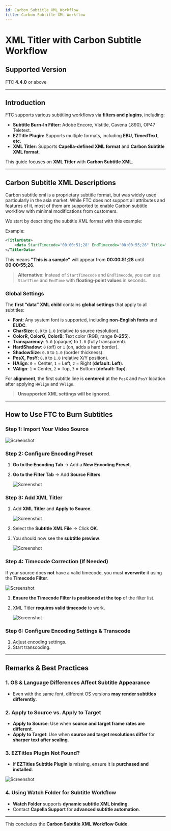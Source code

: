 ```yaml
---
id: Carbon_Subtitle_XML_Workflow
title: Carbon Subtitle XML Workflow
---
```


# XML Titler with Carbon Subtitle Workflow

## Supported Version

FTC **4.4.0** or above

---

## Introduction

FTC supports various subtitling workflows via **filters and plugins**, including:

- **Subtitle Burn-In Filter:** Adobe Encore, Vistitle, Cavena (.890), OP47 Teletext.
- **EZTitle Plugin:** Supports multiple formats, including **EBU, TimedText, etc.**
- **XML Titler:** Supports **Capella-defined XML format** and **Carbon Subtitle XML format**.

This guide focuses on **XML Titler** with **Carbon Subtitle XML**.

---

## Carbon Subtitle XML Descriptions

Carbon subtitle xml is a proprietary subtitle format, but was widely used particularly in the asia market. While FTC does not support all attributes and features of it, most of them are supported to enable Carbon subtitle workflow with minimal modifications from customers.

We start by describing the subtitle XML format with this example:

Example:

```xml
<TitlerData>
    <data StartTimecode="00:00:51;28" EndTimecode="00:00:55;26" Title="This is a sample" />
</TitlerData>
```

This means **"This is a sample"** will appear from **00:00:51;28** until **00:00:55;26**.

> **Alternative:** Instead of `StartTimecode` and `EndTimecode`, you can use `StartTime` and `EndTime` with **floating-point values** in seconds.

### Global Settings

The **first “data” XML child** contains **global settings** that apply to all subtitles:

- **Font**: Any system font is supported, including **non-English fonts** and **EUDC**.
- **CharSize**: `0.0` to `1.0` (relative to source resolution).
- **ColorR, ColorG, ColorB**: Text color (RGB, range **0-255**).
- **Transparency**: `0.0` (opaque) to `1.0` (fully transparent).
- **HardShadow**: `0` (off) or `1` (on, adds a hard border).
- **ShadowSize**: `0.0` to `1.0` (border thickness).
- **PosX, PosY**: `0.0` to `1.0` (relative X/Y position).
- **HAlign**: `0` = Center, `1` = Left, `2` = Right (**default: Left**).
- **VAlign**: `1` = Center, `2` = Top, `3` = Bottom (**default: Top**).

For **alignment**, the first subtitle line is **centered** at the `PosX` and `PosY` location after applying `HAlign` and `VAlign`.

> **Unsupported XML settings will be ignored.**

---

## How to Use FTC to Burn Subtitles

### Step 1: Import Your Video Source

   
   
   ![Screenshot](01_screenshot.png)
   
   

### Step 2: Configure Encoding Preset

1. **Go to the Encoding Tab** → Add a **New Encoding Preset**.
2. **Go to the Filter Tab** → Add **Source Filters**.

   
   
   ![Screenshot](02_screenshot.png)
   
   

### Step 3: Add XML Titler

1. Add **XML Titler** and **Apply to Source**.

   
   
   ![Screenshot](03_screenshot.png)
   
   

2. Select the **Subtitle XML File** → Click **OK**.
3. You should now see the **subtitle preview**.

   
   
   ![Screenshot](04_screenshot.png)
   
   

### Step 4: Timecode Correction (If Needed)

If your source does **not** have a valid timecode, you must **overwrite** it using the **Timecode Filter**.

   
   
   ![Screenshot](06_screenshot.png)
   
   

1. **Ensure the Timecode Filter is positioned at the top** of the filter list.
2. XML Titler **requires valid timecode** to work.

   
   
   ![Screenshot](07_screenshot.png)
   
   

### Step 6: Configure Encoding Settings & Transcode

1. Adjust encoding settings.
2. Start transcoding.

---

## Remarks & Best Practices

### 1. OS & Language Differences Affect Subtitle Appearance
- Even with the same font, different OS versions **may render subtitles differently**.

### 2. **Apply to Source vs. Apply to Target**
- **Apply to Source**: Use when **source and target frame rates are different**.
- **Apply to Target**: Use when **source and target resolutions differ** for **sharper text after scaling**.

### 3. **EZTitles Plugin Not Found?**
- If **EZTitles Subtitle Plugin** is missing, ensure it is **purchased and installed**.


![Screenshot](08_screenshot.png)


### 4. **Using Watch Folder for Subtitle Workflow**
- **Watch Folder** supports **dynamic subtitle XML binding**.
- Contact **Capella Support** for **advanced subtitle automation**.

---

This concludes the **Carbon Subtitle XML Workflow Guide**.
